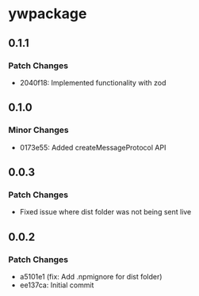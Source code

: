 # ywpackage

## 0.1.1

### Patch Changes

- 2040f18: Implemented functionality with zod

## 0.1.0

### Minor Changes

- 0173e55: Added createMessageProtocol API

## 0.0.3

### Patch Changes

- Fixed issue where dist folder was not being sent live

## 0.0.2

### Patch Changes

- a5101e1 (fix: Add .npmignore for dist folder)
- ee137ca: Initial commit
